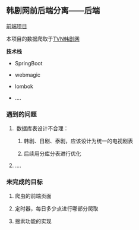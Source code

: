 ## 韩剧网前后端分离——后端

[前端项目]()

本项目的数据爬取于[TVN韩剧网](https://www.tvn.cc)

**技术栈**

- SpringBoot

- webmagic

- lombok

- ....

### 遇到的问题

1.  数据库表设计不合理：
   
   1. 韩剧、日剧、泰剧，应该设计为统一的电视剧表
   
   2. 后续用分库分表进行优化

2. ....

### 未完成的目标

1. 爬虫的前端页面

2. 定时器，每日多少点进行哪部分爬取

3. 搜索功能的实现
